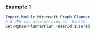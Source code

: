 ### Example 1
``` powershell
Import-Module Microsoft.Graph.Planner
# A UPN can also be used as -UserId.
Get-MgUserPlannerPlan -UserId $userId
```
